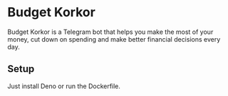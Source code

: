 # Budget Korkor

Budget Korkor is a Telegram bot that helps you make the most of your money,
cut down on spending and make better financial decisions every day.

## Setup
Just install Deno or run the Dockerfile.